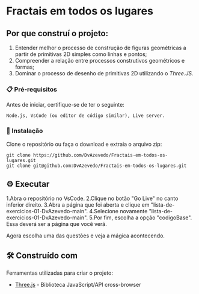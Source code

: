 # Fractais em todos os lugares 

## Por que construí o projeto:

1. Entender melhor o processo de construção de figuras geométricas a partir de primitivas 2D simples como linhas e pontos;
2. Compreender a relação entre processos construtivos geométricos e formas;
3. Dominar o processo de desenho de primitivas 2D utilizando o *Three.JS*.

### 📋 Pré-requisitos

Antes de iniciar, certifique-se de ter o seguinte:

```
Node.js, VsCode (ou editor de código similar), Live server.
```

### 🔧 Instalação

Clone o repositório ou faça o download e extraia o arquivo zip:

```
git clone https://github.com/DvAzevedo/Fractais-em-todos-os-lugares.git
git clone git@github.com:DvAzevedo/Fractais-em-todos-os-lugares.git
```

## ⚙️ Executar

1.Abra o repositório no VsCode.
2.Clique no botão "Go Live" no canto inferior direito.
3.Abra a página que foi aberta e clique em "lista-de-exercicios-01-DvAzevedo-main".
4.Selecione novamente "lista-de-exercicios-01-DvAzevedo-main".
5.Por fim, escolha a opção "codigoBase". Essa deverá ser a página que você verá.

Agora escolha uma das questões e veja a mágica acontecendo.

## 🛠️ Construído com

Ferramentas utilizadas para criar o projeto:

* [Three.js](https://threejs.org/) - Biblioteca JavaScript/API cross-browser 

